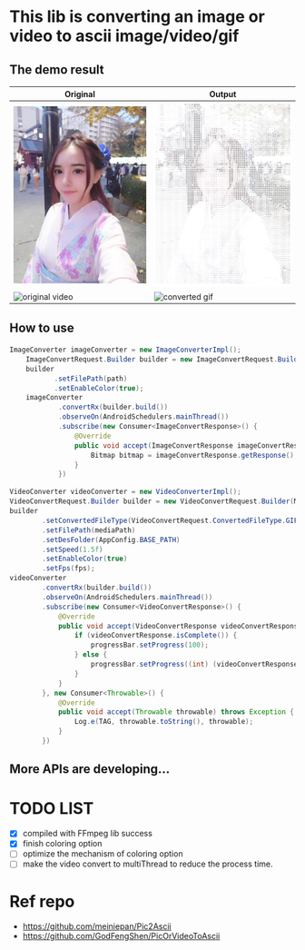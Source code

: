 # This lib is converting an image or video to ascii image/video/gif

## The demo result

| Original                              | Output                    |
|---------------------------------------|--------------------------------------|
| ![original image](./demo/pic-i.jpg)   | ![converted image](./demo/pic-o.jpg) |
| ![original video](./demo/video-i.gif) | ![converted gif](./demo/video-o.gif) |

## How to use

```java  
ImageConverter imageConverter = new ImageConverterImpl();
    ImageConvertRequest.Builder builder = new ImageConvertRequest.Builder(this);
    builder
           .setFilePath(path)
           .setEnableColor(true);
    imageConverter
            .convertRx(builder.build())
            .observeOn(AndroidSchedulers.mainThread())
            .subscribe(new Consumer<ImageConvertResponse>() {
                @Override
                public void accept(ImageConvertResponse imageConvertResponse) throws Exception {
                    Bitmap bitmap = imageConvertResponse.getResponse();
                }
            })
```

```java 
VideoConverter videoConverter = new VideoConverterImpl();
VideoConvertRequest.Builder builder = new VideoConvertRequest.Builder(MainActivity.this);
builder
        .setConvertedFileType(VideoConvertRequest.ConvertedFileType.GIF)
        .setFilePath(mediaPath)
        .setDesFolder(AppConfig.BASE_PATH)
        .setSpeed(1.5f)
        .setEnableColor(true)
        .setFps(fps);
videoConverter
        .convertRx(builder.build())
        .observeOn(AndroidSchedulers.mainThread())
        .subscribe(new Consumer<VideoConvertResponse>() {
            @Override
            public void accept(VideoConvertResponse videoConvertResponse) throws Exception {
                if (videoConvertResponse.isComplete()) {
                    progressBar.setProgress(100);
                } else {
                    progressBar.setProgress((int) (videoConvertResponse.getProgress() * 100));
                }
            }
        }, new Consumer<Throwable>() {
            @Override
            public void accept(Throwable throwable) throws Exception {
                Log.e(TAG, throwable.toString(), throwable);
            }
        })
```

## More APIs are developing...

# TODO LIST
- [x] compiled with FFmpeg lib success
- [x] finish coloring option
- [ ] optimize the mechanism of coloring option
- [ ] make the video convert to multiThread to reduce the process time.

# Ref repo
- https://github.com/meiniepan/Pic2Ascii
- https://github.com/GodFengShen/PicOrVideoToAscii

